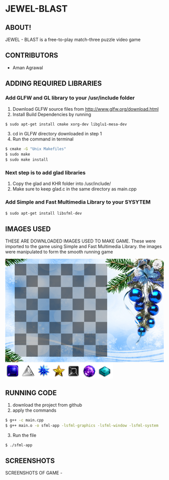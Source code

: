 # JEWEL-BLAST





## ABOUT!
JEWEL - BLAST is a free-to-play match-three puzzle video game 

## CONTRIBUTORS
* Aman Agrawal

## ADDING REQUIRED LIBRARIES

### Add GLFW and GL library to your /usr/include folder

1. Download GLFW source files from http://www.glfw.org/download.html
2. Install Build Dependencies by running 
```sh
$ sudo apt-get install cmake xorg-dev libglu1-mesa-dev
```
3. cd in GLFW directory downloaded in step 1
4. Run the command  in terminal 
```sh
$ cmake -G "Unix Makefiles"
$ sudo make
$ sudo make install
```
### Next step is to add glad libraries
1. Copy the glad and KHR folder into /usr/include/
2. Make sure to keep glad.c in the same directory as main.cpp

### Add Simple and Fast Multimedia Library to your SYSYTEM
```sh
$ sudo apt-get install libsfml-dev
```
## IMAGES USED 
THESE ARE DOWNLOADED IMAGES USED TO MAKE GAME. These were imported to the game using Simple and Fast Multimedia Library.
the images were manipulated to form the smooth running game


![alt tag](https://github.com/geass-4m4n/JEWEL-BLAST/blob/master/images/background.png)
![alt tag](https://github.com/geass-4m4n/JEWEL-BLAST/blob/master/images/gems.png)
## RUNNING CODE
1. download the project from github
2. apply the commands
```sh
$ g++ -c main.cpp
$ g++ main.o -o sfml-app -lsfml-graphics -lsfml-window -lsfml-system
```
3. Run the file 
```sh
$ ./sfml-app
```
## SCREENSHOTS
SCREENSHOTS OF GAME - 
